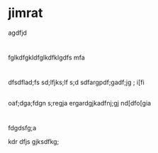 # jimrat


agdfjd
#
#
#
fglkdfgkldfglkdfklgdfs mfa

#
#
dfsdflad;fs sd;lfjks;lf s;d sdfargpdf;gadf;jg  ; i[fi
##

oaf;dga;fdgn s;regja ergardgjkadfnj;gj nd[dfo[gia
#
fdgdsfg;a 

kdr dfjs gjksdfkg;
